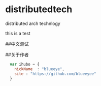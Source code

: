 # distributedtech
distributed arch technlogy

this is a test

##中文测试

##关于作者

```javascript
  var ihubo = {
    nickName  : "blueeye",
    site : "https://github.com/blueeyee"
  }
```


